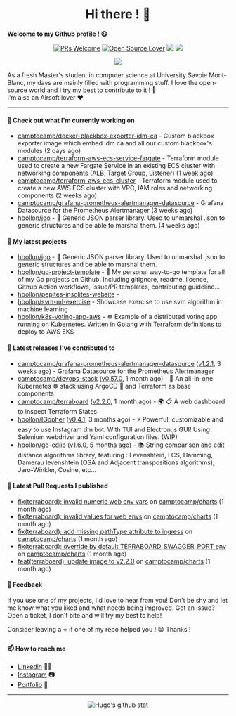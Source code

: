 <h1 align="center">Hi there ! 👋</h1>

**Welcome to my Github profile ! 😃** <br/>

<p align="center"> 
    <a href="https://github.com/hbollon/"><img src="https://img.shields.io/badge/PRs-welcome-brightgreen.svg?style=flat&logo=github" alt="PRs Welcome"></a> 
    <a href="https://github.com/hbollon/"><img src="https://badges.frapsoft.com/os/v2/open-source.svg?v=103" alt="Open Source Lover"></a>
    <a href="https://github.com/hbollon/"><img src="https://komarev.com/ghpvc/?username=hbollon"></a>
    <a href="https://github.com/hbollon/"><img src="https://img.shields.io/github/followers/hbollon.svg?label=Follow%20@hbollon&style=social"></a>
</p>

<p align="center"> 
    <a href="https://github.com/ryo-ma/github-profile-trophy"><img src="https://github-profile-trophy.vercel.app/?username=hbollon&theme=onedark&margin-w=15&margin-h=15&no-frame=true&column=7"/></a>
</p>

As a fresh Master's student in computer science at University Savoie Mont-Blanc, my days are mainly filled with programming stuff. I love the open-source world and I try my best to contribute to it ! 🙈 <br/>
I'm also an Airsoft lover ❤️

<hr>

#### 👷 Check out what I'm currently working on

- [camptocamp/docker-blackbox-exporter-idm-ca](https://github.com/camptocamp/docker-blackbox-exporter-idm-ca) - Custom blackbox exporter image which embed idm ca and all our custom blackbox&#39;s modules (2 days ago)
- [camptocamp/terraform-aws-ecs-service-fargate](https://github.com/camptocamp/terraform-aws-ecs-service-fargate) - Terraform module used to create a new Fargate Service in an existing ECS cluster with networking components (ALB, Target Group, Listener) (1 week ago)
- [camptocamp/terraform-aws-ecs-cluster](https://github.com/camptocamp/terraform-aws-ecs-cluster) - Terraform module used to create a new AWS ECS cluster with VPC, IAM roles and networking components (2 weeks ago)
- [camptocamp/grafana-prometheus-alertmanager-datasource](https://github.com/camptocamp/grafana-prometheus-alertmanager-datasource) - Grafana Datasource for the Prometheus Alertmanager (3 weeks ago)
- [hbollon/jgo](https://github.com/hbollon/jgo) - 📔 Generic JSON parser library. Used to unmarshal .json to generic structures and be able to marshal them. (4 weeks ago)

#### 🌱 My latest projects

- [hbollon/jgo](https://github.com/hbollon/jgo) - 📔 Generic JSON parser library. Used to unmarshal .json to generic structures and be able to marshal them.
- [hbollon/go-project-template](https://github.com/hbollon/go-project-template) - 📜 My personal way-to-go template for all of my Go projects on Github. Including gitignore, readme, licence, Github Action workflows, issue/PR templates, contributing guideline...
- [hbollon/pepites-insolites-website](https://github.com/hbollon/pepites-insolites-website) - 
- [hbollon/svm-ml-exercise](https://github.com/hbollon/svm-ml-exercise) - Showcase exercise to use svm algorithm in machine learning 
- [hbollon/k8s-voting-app-aws](https://github.com/hbollon/k8s-voting-app-aws) - :wheel_of_dharma: Example of a distributed voting app running on Kubernetes. Written in Golang with Terraform definitions to deploy to AWS EKS

#### 🔭 Latest releases I've contributed to

- [camptocamp/grafana-prometheus-alertmanager-datasource](https://github.com/camptocamp/grafana-prometheus-alertmanager-datasource) ([v1.2.1](https://github.com/camptocamp/grafana-prometheus-alertmanager-datasource/releases/tag/v1.2.1), 3 weeks ago) - Grafana Datasource for the Prometheus Alertmanager
- [camptocamp/devops-stack](https://github.com/camptocamp/devops-stack) ([v0.57.0](https://github.com/camptocamp/devops-stack/releases/tag/v0.57.0), 1 month ago) - 🌊 An all-in-one Kubernetes ☸ stack using ArgoCD 🐙 and Terraform as base components
- [camptocamp/terraboard](https://github.com/camptocamp/terraboard) ([v2.2.0](https://github.com/camptocamp/terraboard/releases/tag/v2.2.0), 1 month ago) - :earth_africa: :clipboard:  A web dashboard to inspect Terraform States 
- [hbollon/IGopher](https://github.com/hbollon/IGopher) ([v0.4.1](https://github.com/hbollon/IGopher/releases/tag/v0.4.1), 3 months ago) - ⚡ Powerful, customizable and easy to use Instagram dm bot. With TUI and Electron.js GUI! Using Selenium webdriver and Yaml configuration files. (WIP)
- [hbollon/go-edlib](https://github.com/hbollon/go-edlib) ([v1.6.0](https://github.com/hbollon/go-edlib/releases/tag/v1.6.0), 5 months ago) - 📚 String comparison and edit distance algorithms library, featuring : Levenshtein, LCS, Hamming, Damerau levenshtein (OSA and Adjacent transpositions algorithms), Jaro-Winkler, Cosine, etc...

#### 🔨 Latest Pull Requests I published

- [fix(terraboard): invalid numeric web env vars](https://github.com/camptocamp/charts/pull/71) on [camptocamp/charts](https://github.com/camptocamp/charts) (1 month ago)
- [fix(terraboard): invalid values for web envs](https://github.com/camptocamp/charts/pull/70) on [camptocamp/charts](https://github.com/camptocamp/charts) (1 month ago)
- [fix(terraboard): add missing pathType attribute to ingress](https://github.com/camptocamp/charts/pull/69) on [camptocamp/charts](https://github.com/camptocamp/charts) (1 month ago)
- [fix(terraboard): override by default TERRABOARD_SWAGGER_PORT env](https://github.com/camptocamp/charts/pull/68) on [camptocamp/charts](https://github.com/camptocamp/charts) (1 month ago)
- [feat(terraboard): update image to v2.2.0](https://github.com/camptocamp/charts/pull/67) on [camptocamp/charts](https://github.com/camptocamp/charts) (1 month ago)

#### 💬 Feedback

If you use one of my projects, I'd love to hear from you! Don't be shy and let me know what you liked
and what needs being improved. Got an issue? Open a ticket, I don't bite and will try my best to help!

Consider leaving a ⭐ if one of my repo helped you ! 😁 Thanks !

#### 📫 How to reach me
- <a href="https://www.linkedin.com/in/hugobollon">Linkedin</a> 👨‍💼
- <a href="https://www.instagram.com/_hbollon">Instagram</a> 📷
- <a href="https://hugobollon.me">Portfolio</a> 💼

<hr>

<div align="center">
    <a>
        <img alt="Hugo's github stat" src="https://github-readme-stats.vercel.app/api?username=hbollon&count_private=true&show_icons=true&theme=dark&include_all_commits=true" />
    </a>
</div>
